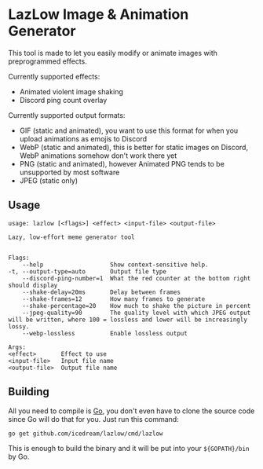 # LazLow Image & Animation Generator

This tool is made to let you easily modify or animate images with preprogrammed effects.

Currently supported effects:

- Animated violent image shaking
- Discord ping count overlay

Currently supported output formats:

- GIF (static and animated), you want to use this format for when you upload animations as emojis to Discord
- WebP (static and animated), this is better for static images on Discord, WebP animations somehow don't work there yet
- PNG (static and animated), however Animated PNG tends to be unsupported by most software
- JPEG (static only)

## Usage

    usage: lazlow [<flags>] <effect> <input-file> <output-file>

    Lazy, low-effort meme generator tool


    Flags:
        --help                   Show context-sensitive help.
    -t, --output-type=auto       Output file type
        --discord-ping-number=1  What the red counter at the bottom right should display
        --shake-delay=20ms       Delay between frames
        --shake-frames=12        How many frames to generate
        --shake-percentage=20    How much to shake the picture in percent
        --jpeg-quality=90        The quality level with which JPEG output will be written, where 100 = lossless and lower will be increasingly lossy.
        --webp-lossless          Enable lossless output

    Args:
    <effect>       Effect to use
    <input-file>   Input file name
    <output-file>  Output file name

## Building

All you need to compile is [Go](https://golang.org), you don't even have to clone the source code since Go will do that for you. Just run this command:

    go get github.com/icedream/lazlow/cmd/lazlow

This is enough to build the binary and it will be put into your `${GOPATH}/bin` by Go.
